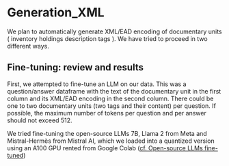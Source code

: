 # Generation_XML

We plan to automatically generate XML/EAD encoding of documentary units (<c> inventory holdings description tags <dsc>). We have tried to proceed in two different ways.

## Fine-tuning: review and results

First, we attempted to fine-tune an LLM on our data. This was a question/answer dataframe with the text of the documentary unit in the first column and its XML/EAD encoding in the second column. There could be one to two documentary units (two <c> tags and their content) per question. If possible, the maximum number of tokens per question and per answer should not exceed 512.

We tried fine-tuning the open-source LLMs 7B, Llama 2 from Meta and Mistral-Hermès from Mistral AI, which we loaded into a quantized version using an A100 GPU rented from Google Colab ([cf. Open-source LLMs fine-tuned](https://github.com/EtienneFerrandi/Generation_XML/tree/d73287cc57ad9758d046722072fda00eda2c77fe/Open-source%20LLMs%20fine-tuned))
